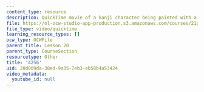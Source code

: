 ```yaml
---
content_type: resource
description: QuickTime movie of a kanji character being painted with a brush.
file: https://ol-ocw-studio-app-production.s3.amazonaws.com/courses/21g-504-japanese-iv-spring-2009/20d009da38ed9a357eb3eb58b4a53424_4256.mov
file_type: video/quicktime
learning_resource_types: []
ocw_type: OCWFile
parent_title: Lesson 20
parent_type: CourseSection
resourcetype: Other
title: '4256'
uid: 20d009da-38ed-9a35-7eb3-eb58b4a53424
video_metadata:
  youtube_id: null
---
```

